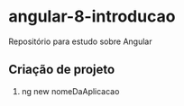 # angular-8-introducao
Repositório para estudo sobre Angular

## Criação de projeto
1. ng new nomeDaAplicacao